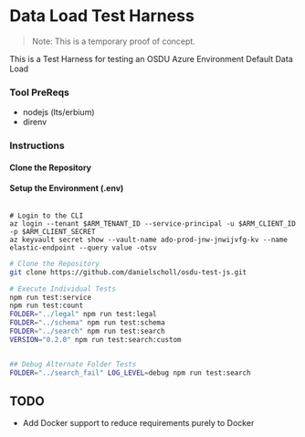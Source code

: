 # Data Load Test Harness

>Note: This is a temporary proof of concept.

This is a Test Harness for testing an OSDU Azure Environment Default Data Load

### Tool PreReqs

- nodejs (lts/erbium)
- direnv

### Instructions

#### Clone the Repository

#### Setup the Environment (.env)

```

# Login to the CLI
az login --tenant $ARM_TENANT_ID --service-principal -u $ARM_CLIENT_ID -p $ARM_CLIENT_SECRET
az keyvault secret show --vault-name ado-prod-jnw-jnwijvfg-kv --name elastic-endpoint --query value -otsv
```


```bash
# Clone the Repository
git clone https://github.com/danielscholl/osdu-test-js.git

# Execute Individual Tests
npm run test:service
npm run test:count
FOLDER="../legal" npm run test:legal
FOLDER="../schema" npm run test:schema
FOLDER="../search" npm run test:search
VERSION="0.2.0" npm run test:search:custom


## Debug Alternate Folder Tests
FOLDER="../search_fail" LOG_LEVEL=debug npm run test:search
```

## TODO

- Add Docker support to reduce requirements purely to Docker
